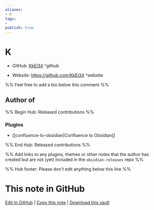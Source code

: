 ```yaml
---
aliases:
- K
tags:
- 
publish: true
---
```


# K

- GitHub: [KkEi34](https://github.com/KkEi34/) ^github
<!-- - Discord: `@` ^discord-->
- Website: <https://github.com/KkEi34> ^website
<!-- - [[Publish sites|Publish site]]: <https://> ^publish-->

%% Feel free to add a bio below this comment %%


## Author of

%% Begin Hub: Released contributions %%
### Plugins
- [[confluence-to-obsidian|Confluence to Obsidian]]

%% End Hub: Released contributions %%

%% Add links to any plugins, themes or other notes that the author has created but are not (yet) included in the `obsidian-releases` repo %%

<!--
### Unlisted plugins
-->

<!--
### Others
-->

<!--
## Sponsor this author
-->

<!-- - [[GitHub sponsors]]: [Sponsor @KkEi34 on GitHub Sponsors](https://github.com/sponsors/KkEi34) ^github-sponsor-->
<!-- - [[Buy me a coffee]]: <https://> ^buy-me-a-coffee-->
<!-- - [[PayPal]]: <https://> ^paypal-->
<!-- - [[Patreon]]: <https://> ^patreon-->

<!--
## Follow this author
-->

<!-- - [[YouTube Channels|On YouTube]]: <https://> ^youtube-->
<!-- - Twitter: <https://> ^twitter-->
<!-- - ... -->

%% Hub footer: Please don't edit anything below this line %%

# This note in GitHub

<span class="git-footer">[Edit In GitHub](https://github.dev/obsidian-community/obsidian-hub/blob/main/01%20-%20Community/People/KkEi34.md "git-hub-edit-note") | [Copy this note](https://raw.githubusercontent.com/obsidian-community/obsidian-hub/main/01%20-%20Community/People/KkEi34.md "git-hub-copy-note") | [Download this vault](https://github.com/obsidian-community/obsidian-hub/archive/refs/heads/main.zip "git-hub-download-vault") </span>
